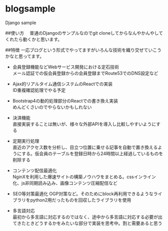 # blogsample
Django sample

##使い方
　普通のDjangoのサンプルなのでgit cloneしてからなんやかんやしてくれたら動くかと思います。

##特徴
一応ブログという形式でやってますがいろんな技術を織り交ぜていこうかなと思ってます。

* 会員登録機能などWebサービス開発における定石技術  
メール認証での仮会員登録からの会員登録までRoute53でのDNS設定など

* Ajax的リアルタイム通信システムのReactでの実装  
ID重複確認処理でやる予定

* Bootstrap4の動的処理部分のReactでの書き換え実装  
めんどくさいのでやらないかもしれない

* 決済機能  
直接実装することは無いが、様々な外部APIを導入し比較しやすいようにする

* 定期実行処理  
直近のアクセス数を分析し、目立つ位置に乗せる記事を自動で置き換えるようにする。仮会員のテーブルを登録日時から24時間以上経過しているものを削除する

* コンテンツ配信最適化  
NginXを利用した爆速サイトの構築ノウハウをまとめる。cssインライン化、js非同期読み込み、画像コンテンツ圧縮配信など

* SEO等対策最適化
OGP対策など。そのためにblock再利用できるようなライブラリをpython2用だったものを回収したライブラリを使用

* 多言語対応  
最初から多言語に対応するのではなく、途中から多言語に対応する必要が出てきたときどうするかをみたいな部分で実装を思考中。割と需要あると思う

